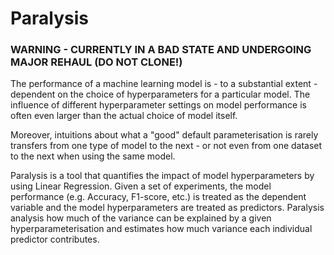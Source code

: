 # Paralysis

### WARNING - CURRENTLY IN A BAD STATE AND UNDERGOING MAJOR REHAUL (DO NOT CLONE!)

The performance of a machine learning model is - to a substantial extent - dependent on the choice of hyperparameters for a particular model. The influence of different hyperparameter settings on model performance is often even larger than the actual choice of model itself.

Moreover, intuitions about what a "good" default parameterisation is rarely transfers from one type of model to the next - or not even from one dataset to the next when using the same model.

Paralysis is a tool that quantifies the impact of model hyperparameters by using Linear Regression. Given a set of experiments, the model performance (e.g. Accuracy, F1-score, etc.) is treated as the dependent variable and the model hyperparameters are treated as predictors. Paralysis analysis how much of the variance can be explained by a given hyperparameterisation and estimates how much variance each individual predictor contributes.
